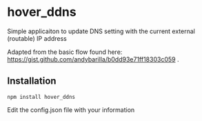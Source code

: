 # hover_ddns
Simple applicaiton to update DNS setting with the current external (routable) IP address

Adapted from the basic flow found here: https://gist.github.com/andybarilla/b0dd93e71ff18303c059 . 

## Installation
````
npm install hover_ddns
````

Edit the config.json file with your information


